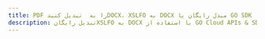 ---title: PDF را به  تبدیل کنیدDOCX، XSLFO به DOCX مبدل رایگان یا GO SDKdescription: تبدیل رایگانXSLFO به DOCX با استفاده از GO Cloud APIs & SDK همچنین اسناد PDF را در Cloud ایجاد، ویرایش و رندر کنید.---
